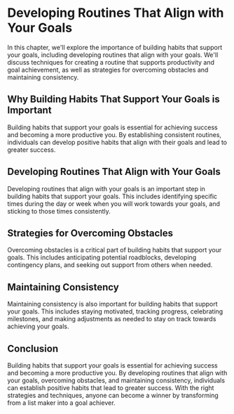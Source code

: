 # Developing Routines That Align with Your Goals

In this chapter, we'll explore the importance of building habits that support your goals, including developing routines that align with your goals. We'll discuss techniques for creating a routine that supports productivity and goal achievement, as well as strategies for overcoming obstacles and maintaining consistency.

Why Building Habits That Support Your Goals is Important
--------------------------------------------------------

Building habits that support your goals is essential for achieving success and becoming a more productive you. By establishing consistent routines, individuals can develop positive habits that align with their goals and lead to greater success.

Developing Routines That Align with Your Goals
----------------------------------------------

Developing routines that align with your goals is an important step in building habits that support your goals. This includes identifying specific times during the day or week when you will work towards your goals, and sticking to those times consistently.

Strategies for Overcoming Obstacles
-----------------------------------

Overcoming obstacles is a critical part of building habits that support your goals. This includes anticipating potential roadblocks, developing contingency plans, and seeking out support from others when needed.

Maintaining Consistency
-----------------------

Maintaining consistency is also important for building habits that support your goals. This includes staying motivated, tracking progress, celebrating milestones, and making adjustments as needed to stay on track towards achieving your goals.

Conclusion
----------

Building habits that support your goals is essential for achieving success and becoming a more productive you. By developing routines that align with your goals, overcoming obstacles, and maintaining consistency, individuals can establish positive habits that lead to greater success. With the right strategies and techniques, anyone can become a winner by transforming from a list maker into a goal achiever.
